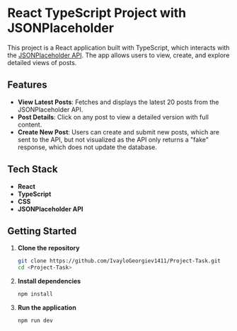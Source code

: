 # React TypeScript Project with JSONPlaceholder

This project is a React application built with TypeScript, which interacts with the [JSONPlaceholder API](https://jsonplaceholder.typicode.com/). The app allows users to view, create, and explore detailed views of posts.

## Features

- **View Latest Posts**: Fetches and displays the latest 20 posts from the JSONPlaceholder API.
- **Post Details**: Click on any post to view a detailed version with full content.
- **Create New Post**: Users can create and submit new posts, which are sent to the API, but not visualized as the API only returns a "fake" response, which does not update the database.

## Tech Stack

- **React**
- **TypeScript**
- **CSS**
- **JSONPlaceholder API**

## Getting Started

1. **Clone the repository**

   ```bash
   git clone https://github.com/IvayloGeorgiev1411/Project-Task.git
   cd <Project-Task>
   ```

2. **Install dependencies**

   ```bash
   npm install
   ```

3. **Run the application**

   ```bash
   npm run dev
   ```